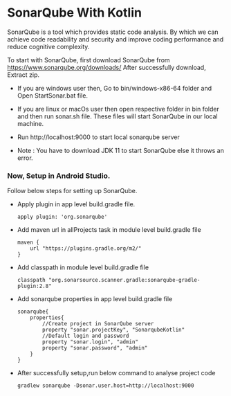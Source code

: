 # SonarQube With Kotlin

SonarQube is a tool which provides static code analysis. By which we can achieve code readability and security and improve coding performance and reduce cognitive complexity.

To start with SonarQube, first download SonarQube from https://www.sonarqube.org/downloads/
After successfully download, Extract zip.
- If you are windows user then, Go to bin/windows-x86-64 folder and Open StartSonar.bat file.
- If you are linux or macOs user then open respective folder in bin folder and then run sonar.sh file.
These files will start SonarQube in our local machine.

- Run http://localhost:9000 to start local sonarqube server</br>
- Note : You have to download JDK 11 to start SonarQube else it throws an error.</br>

### Now, Setup in Android Studio.
Follow below steps for setting up SonarQube.
- Apply plugin in app level build.gradle file.
    ``` 
    apply plugin: 'org.sonarqube'
    ```
- Add maven url in allProjects task in module level build.gradle file
    ```
    maven {
        url "https://plugins.gradle.org/m2/"
    }
    ```
- Add classpath in module level build.gradle file
    ```
    classpath "org.sonarsource.scanner.gradle:sonarqube-gradle-plugin:2.8"
    ```
- Add sonarqube properties in app level build.gradle file</br>
    ```
    sonarqube{
        properties{
            //Create project in SonarQube server
            property "sonar.projectKey", "SonarqubeKotlin"
            //Default login and password
            property "sonar.login", "admin"
            property "sonar.password", "admin"
        }
    }
    ```
- After successfully setup,run below command to analyse project code
    ```
    gradlew sonarqube -Dsonar.user.host=http://localhost:9000
    ```
